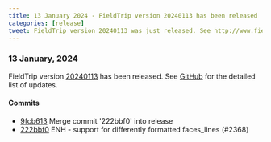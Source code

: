 ```yaml
---
title: 13 January 2024 - FieldTrip version 20240113 has been released
categories: [release]
tweet: FieldTrip version 20240113 was just released. See http://www.fieldtriptoolbox.org/#13-january-2024
---
```


### 13 January, 2024

FieldTrip version [20240113](http://github.com/fieldtrip/fieldtrip/releases/tag/20240113) has been released.
See [GitHub](https://github.com/fieldtrip/fieldtrip/compare/20240111...20240113) for the detailed list of updates.

#### Commits

- [9fcb613](http://github.com/fieldtrip/fieldtrip/commit/9fcb613) Merge commit '222bbf0' into release
- [222bbf0](http://github.com/fieldtrip/fieldtrip/commit/222bbf0) ENH - support for differently formatted faces_lines (#2368)
